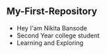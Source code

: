 ## My-First-Repository

- Hey I'am Nikita Bansode
- Second Year college student
- Learning and Exploring
